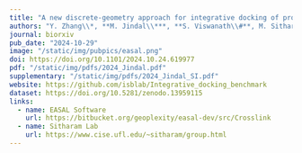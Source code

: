 ```yaml
---
title: "A new discrete-geometry approach for integrative docking of proteins using chemical crosslinks"
authors: "Y. Zhang\\*, **M. Jindal\\***, **S. Viswanath\\#**, M. Sitharam\\#*"
journal: biorxiv 
pub_date: "2024-10-29"
image: "/static/img/pubpics/easal.png"
doi: https://doi.org/10.1101/2024.10.24.619977
pdf: "/static/img/pdfs/2024_Jindal.pdf" 
supplementary: "/static/img/pdfs/2024_Jindal_SI.pdf"
website: https://github.com/isblab/Integrative_docking_benchmark
dataset: https://doi.org/10.5281/zenodo.13959115
links:
  - name: EASAL Software
    url: https://bitbucket.org/geoplexity/easal-dev/src/Crosslink 
  - name: Sitharam Lab
    url: https://www.cise.ufl.edu/~sitharam/group.html
---
```

